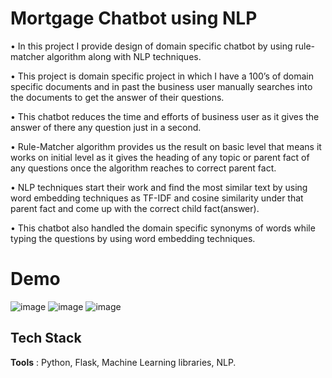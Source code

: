 
# Mortgage Chatbot using NLP

• In this project I provide design of domain specific chatbot by using rule-matcher algorithm along with NLP techniques.

• This project is domain specific project in which I have a 100’s of domain specific documents and in past the business user manually searches into the documents to get the answer of their questions.

• This chatbot reduces the time and efforts of business user as it gives the answer of there any question just in a second.

• Rule-Matcher algorithm provides us the result on basic level that means it works on initial level as it gives the heading of any topic or parent fact of any questions once the algorithm reaches to correct parent fact.

• NLP techniques start their work and find the most similar text by using word embedding techniques as TF-IDF and cosine similarity under that parent fact and come up with the correct child fact(answer).

• This chatbot also handled the domain specific synonyms of words while typing the questions by using word embedding techniques.

# Demo
![image](https://github.com/Piyush-2906/Mortgage-Chatbot/assets/86779331/bd070fa1-8dd0-4ae1-b080-30b283f277d0)
![image](https://github.com/Piyush-2906/Mortgage-Chatbot/assets/86779331/48cb2bc3-39ff-427d-b57c-2c2c12bf2449)
![image](https://github.com/Piyush-2906/Mortgage-Chatbot/assets/86779331/09b74414-675b-44c7-ade1-8cd9a8296f8f)


## Tech Stack

**Tools** : Python, Flask, Machine Learning libraries, NLP.




